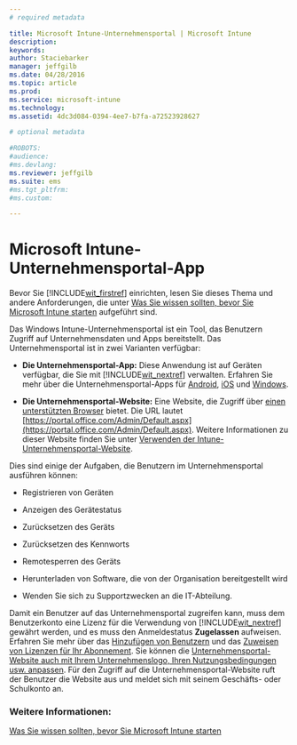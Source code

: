 ```yaml
---
# required metadata

title: Microsoft Intune-Unternehmensportal | Microsoft Intune
description:
keywords:
author: Staciebarker
manager: jeffgilb
ms.date: 04/28/2016
ms.topic: article
ms.prod:
ms.service: microsoft-intune
ms.technology:
ms.assetid: 4dc3d084-0394-4ee7-b7fa-a72523928627

# optional metadata

#ROBOTS:
#audience:
#ms.devlang:
ms.reviewer: jeffgilb
ms.suite: ems
#ms.tgt_pltfrm:
#ms.custom:

---
```


# Microsoft Intune-Unternehmensportal-App

Bevor Sie [!INCLUDE[wit_firstref](../includes/wit_firstref_md.md)] einrichten, lesen Sie dieses Thema und andere Anforderungen, die unter [ Was Sie wissen sollten, bevor Sie Microsoft Intune starten](what-to-know-before-you-start-microsoft-intune.md) aufgeführt sind.

Das Windows Intune-Unternehmensportal ist ein Tool, das Benutzern Zugriff auf Unternehmensdaten und Apps bereitstellt. Das Unternehmensportal ist in zwei Varianten verfügbar:

-   **Die Unternehmensportal-App:** Diese Anwendung ist auf Geräten verfügbar, die Sie mit [!INCLUDE[wit_nextref](../includes/wit_nextref_md.md)] verwalten. Erfahren Sie mehr über die Unternehmensportal-Apps für [Android](/Intune/EndUser/using-your-android-device-with-intune), [iOS](/Intune/EndUser/using-your-ios-or-mac-os-x-device-with-intune) und [Windows](/Intune/EndUser/using-your-windows-device-with-intune).


- **Die Unternehmensportal-Website:** Eine Website, die Zugriff über [einen unterstützten Browser](supported-web-browsers.md) bietet. Die URL lautet [https://portal.office.com/Admin/Default.aspx](https://portal.office.com/Admin/Default.aspx). Weitere Informationen zu dieser Website finden Sie unter [Verwenden der Intune-Unternehmensportal-Website](/Intune/EndUser/using-the-intune-company-portal-website).

Dies sind einige der Aufgaben, die Benutzern im Unternehmensportal ausführen können:

-   Registrieren von Geräten

-   Anzeigen des Gerätestatus

-   Zurücksetzen des Geräts

-   Zurücksetzen des Kennworts

-   Remotesperren des Geräts

-   Herunterladen von Software, die von der Organisation bereitgestellt wird

-   Wenden Sie sich zu Supportzwecken an die IT-Abteilung.

Damit ein Benutzer auf das Unternehmensportal zugreifen kann, muss dem Benutzerkonto eine Lizenz für die Verwendung von [!INCLUDE[wit_nextref](../includes/wit_nextref_md.md)] gewährt werden, und es muss den Anmeldestatus **Zugelassen** aufweisen. Erfahren Sie mehr über das [Hinzufügen von Benutzern](start-with-a-paid-subscription-to-microsoft-intune-step-3.md) und das [Zuweisen von Lizenzen für Ihr Abonnement](start-with-a-paid-subscription-to-microsoft-intune-step-4.md). Sie können die [ Unternehmensportal-Website auch mit Ihrem Unternehmenslogo, Ihren Nutzungsbedingungen usw. anpassen](start-with-a-paid-subscription-to-microsoft-intune-step-7.md). Für den Zugriff auf die Unternehmensportal-Website ruft der Benutzer die Website aus und meldet sich mit seinem Geschäfts- oder Schulkonto an.

### Weitere Informationen:
[Was Sie wissen sollten, bevor Sie Microsoft Intune starten](what-to-know-before-you-start-microsoft-intune.md)


<!--HONumber=May16_HO3-->



